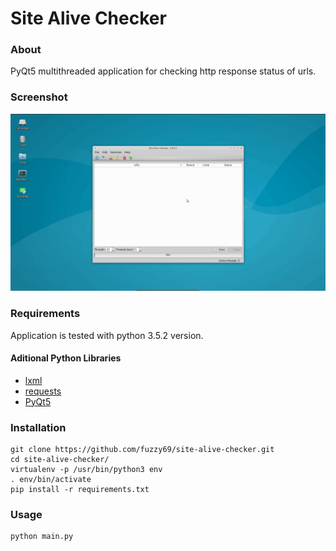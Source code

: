 # Site Alive Checker

### About

PyQt5 multithreaded application for checking http response status of urls.

### Screenshot

![Screenshot](_/screenshot.gif)

### Requirements

Application is tested with python 3.5.2 version.

#### Aditional Python Libraries

- [lxml](https://github.com/lxml/lxml/)
- [requests](https://github.com/kennethreitz/requests)
- [PyQt5](https://github.com/baoboa/pyqt5)

### Installation

```
git clone https://github.com/fuzzy69/site-alive-checker.git
cd site-alive-checker/
virtualenv -p /usr/bin/python3 env
. env/bin/activate
pip install -r requirements.txt
```

### Usage

```
python main.py
```